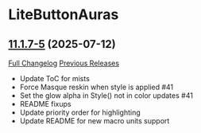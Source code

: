 # LiteButtonAuras

## [11.1.7-5](https://github.com/xod-wow/LiteButtonAuras/tree/11.1.7-5) (2025-07-12)
[Full Changelog](https://github.com/xod-wow/LiteButtonAuras/compare/11.1.7-4...11.1.7-5) [Previous Releases](https://github.com/xod-wow/LiteButtonAuras/releases)

- Update ToC for mists  
- Force Masque reskin when style is applied #41  
- Set the glow alpha in Style() not in color updates #41  
- README fixups  
- Update priority order for highlighting  
- Update README for new macro units support  

